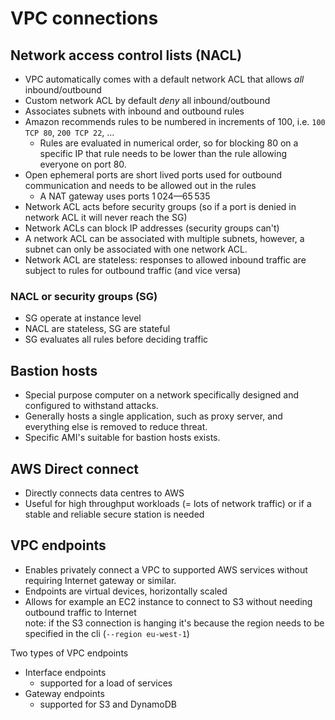 # VPC connections

## Network access control lists (NACL)

- VPC automatically comes with a default network ACL that allows _all_ inbound/outbound
- Custom network ACL by default _deny_ all inbound/outbound
- Associates subnets with inbound and outbound rules
- Amazon recommends rules to be numbered in increments of 100, i.e. `100 TCP 80`, `200 TCP 22`, …
  - Rules are evaluated in numerical order, so for blocking 80 on a specific IP that rule needs to be lower than the rule allowing everyone on port 80.
- Open ephemeral ports are short lived ports used for outbound communication and needs to be allowed out in the rules
  - A NAT gateway uses ports 1 024—65 535
- Network ACL acts before security groups (so if a port is denied in network ACL it will never reach the SG)
- Network ACLs can block IP addresses (security groups can't)
- A network ACL can be associated with multiple subnets, however, a subnet can only be associated with one network ACL.
- Network ACL are stateless: responses to allowed inbound traffic are subject to rules for outbound traffic (and vice versa)

### NACL or security groups (SG)

- SG operate at instance level
- NACL are stateless, SG are stateful
- SG evaluates all rules before deciding traffic

## Bastion hosts

- Special purpose computer on a network specifically designed and configured to withstand attacks.
- Generally hosts a single application, such as proxy server, and everything else is removed to reduce threat.
- Specific AMI's suitable for bastion hosts exists.

## AWS Direct connect

- Directly connects data centres to AWS
- Useful for high throughput workloads (= lots of network traffic) or if a stable and reliable secure station is needed

## VPC endpoints

- Enables privately connect a VPC to supported AWS services without requiring Internet gateway or similar.
- Endpoints are virtual devices, horizontally scaled
- Allows for example an EC2 instance to connect to S3 without needing outbound traffic to Internet  
  note: if the S3 connection is hanging it's because the region needs to be specified in the cli (`--region eu-west-1`)

Two types of VPC endpoints

- Interface endpoints
  - supported for a load of services
- Gateway endpoints
  - supported for S3 and DynamoDB
